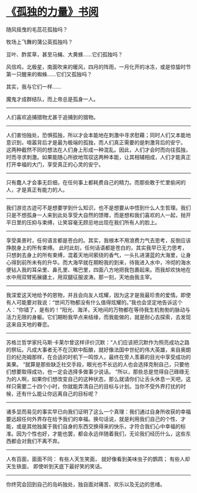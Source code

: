 # [《孤独的力量》书阅](https://github.com/platojobs/agenda/issues/27)


随风摇曳的毛蕊花孤独吗？

牧场上飞舞的蒲公英孤独吗？

豆叶、酢浆草，甚至马蝇、大黄蜂……它们孤独吗？

风信鸡，北极星，南面吹来的暖风，四月的阵雨，一月化开的冰冻，或是惊蛰时节第一只醒来的蜘蛛……它们又孤独吗？

其实，我与它们一样……

魔鬼才成群结队，而上帝总是孤身一人。

---

人们喜欢追捕猎物尤甚于追捕到的猎物。

---

人们害怕独处，恐惧孤独，所以才会本能地在刺激中寻求慰藉；同时人们又本能地意识到，喧嚣背后才是最为极端的孤独，而人们真正需要的是刺激背后的安宁。
这两种截然不同的想法在人们身上形成一种混乱。因此，人们才会时而向往孤独，时而寻求刺激。如果能随心所欲地驾驭这两种本能，让其相辅相成，人们才能真正打开幸福的大门，享受真正的心灵的安宁。

---

只有蠢人才会事无巨细，在任何事上都耗费自己的精力。而那些敢于忙里偷闲的人，才是真正有能力的人。

---

我们游览古迹可不是想要学到什么知识，也不是想要从中悟到什么人生哲理。我们只是不想孤身一人来到此处享受大自然的馈赠，而是想和我们喜欢的人一起，抛开平日里的压抑与束缚，让笑容毫无顾忌地出现在我们所有人的脸上。

---

享受美景时，任何语言都是苍白的。其实，我根本不用浪费力气去思考，反倒应该挣脱身上的所有束缚。
此时此刻，任何话语都是苍白的，其实我早已无力思考，只想剥去身上的所有束缚，混着天地间萦绕的香气，一头扎进湛蓝的大海里，让身心得到前所未有的升华。而大海早就在期盼我的到来，待我进入水中，冷彻的海水便钻入我的耳朵里、鼻孔里、嘴巴里，四面八方地把我包裹起来。而我却欢快地在水中用双臂拓展疆土，用双腿征服波涛。那一刻，天地由我主宰。

---

我深爱这天地给予的恩物，并且会向友人炫耀，因为这才是我最珍贵的爱情。即使有人可能要对我说：“世间万物都没有什么值得炫耀的。”我也会坚定地告诉这个人：“你错了，是有的！”阳光、海洋，天地间的万物都在等待我生机勃勃的脉动与活力无限的身躯。它们期盼我早点来结缘，而我能做的，就是耐心去探索，去发现这来自天地的眷恋。

---

苏格兰哲学家托马斯·卡莱尔曾这样评价沉默：“人们应该把沉默作为照亮成功之路的祭坛。凡成大事者无不在沉默中酝酿，就好像法国中世纪的伟大英雄，来自奥朗日的纪尧姆那样，在合适的时机下一鸣惊人，最终在旁人羡慕的目光中享受成功的美果。
“就算是那些缺乏社交手段，眼光也不长远的人也会选择克制自己，只要他们想要取得成功，也一定会选择多做事少说话。
“所以，那些总是觉得自己碌碌无为的人啊，如果你们想改变自己的这种状态，那么就请你们让舌头休息一天吧，这样只需要二十四个小时，你就能弄清自己的目标与计划。当你不受外界打扰的时候，还有什么能让你远离自己的目标呢？

---

诸多显而易见的事实早已向我们证明了这么一个真理：我们通过自身所收获的幸福要远超任何外界存在给予我们的幸福。换句话说，就是利用我们自己的个性、才能，或是其他独属于我们自身的东西交换得来的快乐，才符合我们心中幸福的标准。因为个性也好，才能也罢，都会永远伴随着我们，无论我们经历什么，这些东西都会对我们不离不弃。

---

人有百面，面面不同： 有些人天生笑面， 就好像看到美味虫子的鹦鹉； 有些人却天生铁面， 即使听到天底下最好笑的笑话。

---

你终究会回到自己的岛屿独处，独自面对痛苦、欢乐以及无边的思绪。